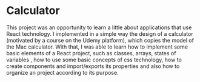 # Calculator 

This project was an opportunity to learn a little about applications that use React technology. I implemented in a simple way the design of a calculator (motivated by a course on the Udemy platform), which copies the model of the Mac calculator. With that, I was able to learn how to implement some basic elements of a React project, such as classes, arrays, states of variables ,  how to use some basic concepts of css technology, how to create components and import/exports its properties and also how to organize an project according to its purpose.

